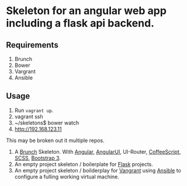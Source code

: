 # Skeleton for an angular web app including a flask api backend.

## Requirements

1. Brunch
2. Bower
3. Vargrant
4. Ansible

## Usage

1. Run `vagrant up`.
2. vagrant ssh
3. ~/skeletons$ bower watch
3. http://192.168.123.11

This may be broken out it multiple repos.
  1. A [Brunch](http://brunch.io) Skeleton. With [Angular](http://angularjs.org), [AngularUI](http://angular-ui.github.io), UI-Router, [CoffeeScript](http://coffeescript.org), [SCSS](http://sass-lang.com/), [Bootstrap 3](http://getbootstrap.com).
  2. An empty project skeleton / boilerplate for [Flask](http://flask.pocoo.org/) projects.
  3. An empty project skeleton / boilderplay for [Vangrant](http://www.vagrantup.com/) using [Ansible](http://www.ansible.com) to configure a fulling working virtual machine.
